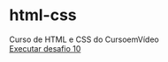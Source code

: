 # html-css
 Curso de HTML e CSS do CursoemVídeo <br>
<a href="https://williamsilvapeixoto.github.io/html-css/desafios/desafio010-mod2-jeito-correto/android.html/">Executar desafio 10</a>